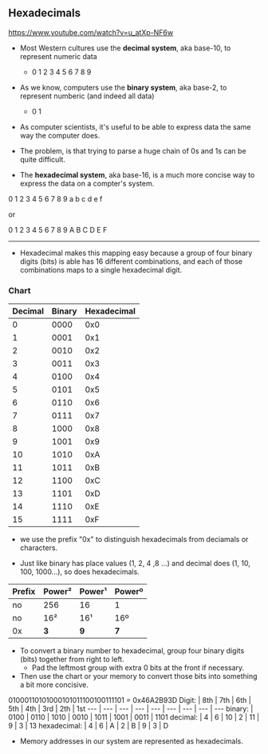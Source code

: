 ## Hexadecimals

https://www.youtube.com/watch?v=u_atXp-NF6w

- Most Western cultures use the **decimal system**, aka base-10, to represent numeric data
	-	0	1	2	3	4	5	6	7	8	9 

- As we know, computers use the **binary system**, aka base-2, to represent numberic
(and indeed all data)

	-	0 	1

- As computer scientists, it's useful to be able to express data the same way the computer does.
- The problem, is that trying to parse a huge chain of 0s and 1s can be quite difficult.

- The **hexadecimal system**, aka base-16, is a much more concise way to express the data
on a compter's system.

0	1	2 	3 	4	5	6	7	8	9	a	b	c	d	e	f

or

0	1	2 	3 	4	5	6	7	8	9	A	B	C	D	E	F

---

- Hexadecimal makes this mapping easy because a group of four binary digits (bits) is able has 16
different combinations, and each of those combinations maps to a single hexadecimal digit.

### Chart

**Decimal** | **Binary** | **Hexadecimal**
--- | --- | ---
0 | 0000 | 0x0
1 | 0001 | 0x1
2 | 0010 | 0x2
3 | 0011 | 0x3
4 | 0100 | 0x4
5 | 0101 | 0x5
6 | 0110 | 0x6
7 | 0111 | 0x7
8 | 1000 | 0x8
9 | 1001 | 0x9
10 | 1010 | 0xA
11 | 1011 | 0xB
12 | 1100 | 0xC
13 | 1101 | 0xD
14 | 1110 | 0xE
15 | 1111 | 0xF

- we use the prefix "0x" to distinguish hexadecimals from deciamals or characters.

- Just like binary has place values (1, 2, 4 ,8 ...) and decimal does (1, 10, 100, 1000...),
 so does hexadecimals.

Prefix | Power² | Power¹ | Powerº
--- | --- | --- | ---
no | 256 | 16 | 1
no | 16²	| 16¹ | 16º
 0x | **3** | **9** | **7**

- To convert a binary number to hexadecimal, group four binary digits (bits) together from right to left.
	- Pad the leftmost group with extra 0 bits at the front if necessary.
- Then use the chart or your memory to convert those bits into something a bit more concisive.

01000110101000101011100100111101 = 0x46A2B93D
Digit: | 8th | 7th | 6th | 5th | 4th | 3rd | 2th | 1st
--- | --- | --- | --- | --- | --- | --- | --- | ---
binary:	|	0100 	| 0110	| 1010	| 0010 	| 1011	| 1001	| 0011	| 1101
decimal: |	4	| 6	| 10	| 2	| 11	| 9	| 3	| 13
hexadecimal: |	4	| 6	| A	| 2	| B	| 9	| 3	| D

- Memory addresses in our system are represented as hexadecimals.